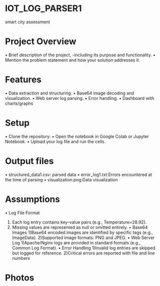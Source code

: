 # IOT_LOG_PARSER1
smart city assessment
# Project Overview
• Brief description of the project,  -including its purpose and               functionality.
• Mention the problem statement and how   your solution addresses it.
# Features
• Data extraction and structuring.
• Base64 image decoding and               visualization.
• Web server log parsing.
• Error handling.
• Dashboard with charts/graphs
# Setup
• Clone the repository:
• Open the notebook in Google Colab or    Jupyter Notebook.
• Upload your log file and run the        cells.
# Output files
• structured_data1.csv: parsed data
• error_log1.txt:Errors encountered at    the time of parsing
• visualization.png:Data visualization 
# Assumptions
• Log File Format
  1) Each log entry contains key-value       pairs (e.g., Temperature=28.92).
  2) Missing values are represented as       null or omitted entirely.
• Base64 Images
  1)Base64 encoded images are              identified by specific tags (e.g.,      ImageData).
  2)Supported image formats: PNG and       JPEG.
• Web Server Log
  1)Apache/Nginx logs are provided in
    standard formats (e.g., Common Log      Format).
• Error Handling
  1)Invalid log entries are skipped but     logged for reference.
  2)Critical errors are reported with       file and line numbers
# Photos
  
